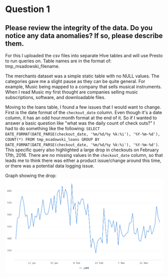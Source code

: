 # Question 1
## Please  review  the  integrity  of  the  data.  Do  you  notice  any  data  anomalies?  If  so,  please  describe  them.

For this I uploaded the csv files into separate Hive tables and will use Presto to run queries on. Table names are in the format of: tmp_msadowski_filename.

The merchants dataset was a simple static table with no NULL values. The categories gave me a slight pause as they can be quite general. For example, Music being mapped to a company that sells musical instruments. When I read Music my first thought are companies selling music subscriptions, software, and downloadable files. 

Moving to the loans table, I found a few issues that I would want to change. First is the date format of the `checkout_date` column. Even though it's a date column, it has an odd hour:month format at the end of it. So if I wanted to answer a basic question like "what was the daily count of check outs?" I had to do something like the following: `SELECT DATE_FORMAT(DATE_PARSE(checkout_date, '%m/%d/%y %k:%i'), '%Y-%m-%d'), COUNT(*) FROM tmp_msadowski_loans GROUP BY DATE_FORMAT(DATE_PARSE(checkout_date, '%m/%d/%y %k:%i'), '%Y-%m-%d')`. This specific query also highlighted a large drop in checkouts on February 17th, 2016. There are no missing values in the `checkout_date` column, so that leads me to think there was either a product issue/change around this time, or there was a potential data logging issue.

Graph showing the drop: ![](daiquery_chart_1732958720092445.png)
